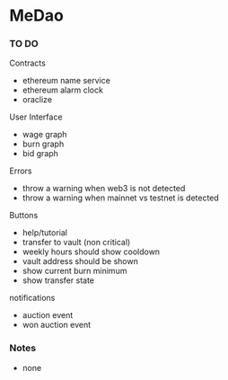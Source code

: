# MeDao

### TO DO

Contracts

- ethereum name service 
- ethereum alarm clock
- oraclize


User Interface

- wage graph
- burn graph
- bid graph


Errors

- throw a warning when web3 is not detected
- throw a warning when mainnet vs testnet is detected


Buttons

- help/tutorial
- transfer to vault (non critical)
- weekly hours should show cooldown
- vault address should be shown
- show current burn minimum
- show transfer state


notifications

- auction event
- won auction event



### Notes

- none